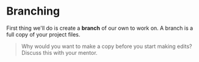 # Branching

First thing we'll do is create a **branch** of our own to work on. A branch is a full copy of your project files. 


> Why would you want to make a copy before you start making edits? Discuss this with your mentor.



